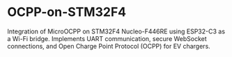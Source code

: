 # OCPP-on-STM32F4
Integration of MicroOCPP on STM32F4 Nucleo-F446RE using ESP32-C3 as a Wi-Fi bridge. Implements UART communication, secure WebSocket connections, and Open Charge Point Protocol (OCPP) for EV chargers.
